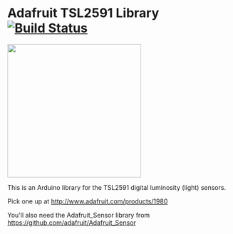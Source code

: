 # Adafruit TSL2591 Library [![Build Status](https://travis-ci.org/adafruit/Adafruit_TSL2591_Library.svg?branch=master)](https://travis-ci.org/adafruit/Adafruit_TSL2591_Library)

<img src="https://cdn-shop.adafruit.com/970x728/1980-01.jpg" height="300"/>

This is an Arduino library for the TSL2591 digital luminosity (light) sensors. 

Pick one up at http://www.adafruit.com/products/1980

You'll also need the Adafruit_Sensor library from https://github.com/adafruit/Adafruit_Sensor